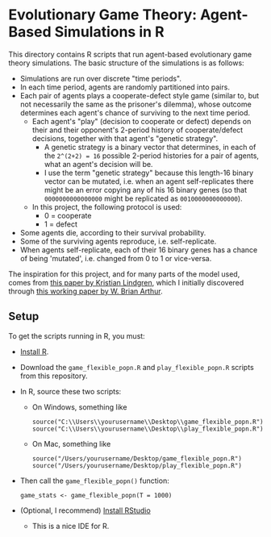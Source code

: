 # Evolutionary Game Theory: Agent-Based Simulations in R

This directory contains R scripts that run agent-based evolutionary game theory simulations. The basic structure of the simulations is as follows:

* Simulations are run over discrete "time periods".
* In each time period, agents are randomly partitioned into pairs.
* Each pair of agents plays a cooperate-defect style game (similar to, but not necessarily the same as the prisoner's dilemma), whose outcome determines each agent's chance of surviving to the next time period.
  - Each agent's "play" (decision to cooperate or defect) depends on their and their opponent's 2-period history of cooperate/defect decisions, together with that agent's "genetic strategy".
    * A genetic strategy is a binary vector that determines, in each of the `2^(2+2) = 16` possible 2-period histories for a pair of agents, what an agent's decision will be.
    * I use the term "genetic strategy" because this length-16 binary vector can be mutated, i.e. when an agent self-replicates there might be an error copying any of his 16 binary genes (so that `0000000000000000` might be replicated as `0010000000000000`).
  - In this project, the following protocol is used:
    * 0 = cooperate
    * 1 = defect
* Some agents die, according to their survival probability.
* Some of the surviving agents reproduce, i.e. self-replicate.
* When agents self-replicate, each of their 16 binary genes has a chance of being 'mutated', i.e. changed from 0 to 1 or vice-versa.

The inspiration for this project, and for many parts of the model used, comes from [this paper by Kristian Lindgren](http://publications.lib.chalmers.se/records/fulltext/140676/local_140676.pdf), which I initially discovered through [this working paper by W. Brian Arthur](http://tuvalu.santafe.edu/~wbarthur/Papers/Comp.Econ.SFI.pdf).

## Setup

To get the scripts running in R, you must:

* [Install R](https://cran.r-project.org/bin/).
* Download the `game_flexible_popn.R` and `play_flexible_popn.R` scripts from this repository.
* In R, source these two scripts:
  - On Windows, something like
  
    ```
    source("C:\\Users\\yourusername\\Desktop\\game_flexible_popn.R")
    source("C:\\Users\\yourusername\\Desktop\\play_flexible_popn.R")
    ```
  - On Mac, something like
  
    ```
    source("/Users/yourusername/Desktop/game_flexible_popn.R")
    source("/Users/yourusername/Desktop/play_flexible_popn.R")
    ```
* Then call the `game_flexible_popn()` function:

  ```
  game_stats <- game_flexible_popn(T = 1000)
  ```
* (Optional, I recommend) [Install RStudio](https://www.rstudio.com/products/rstudio/download3/)
  - This is a nice IDE for R.

